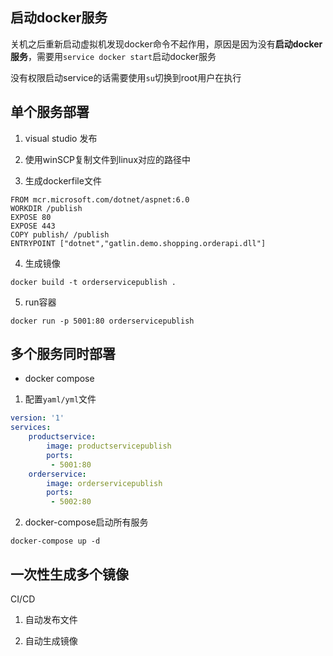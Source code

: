 ## 启动docker服务

关机之后重新启动虚拟机发现docker命令不起作用，原因是因为没有**启动docker服务**，需要用```service docker start```启动docker服务

没有权限启动service的话需要使用```su```切换到root用户在执行

## 单个服务部署

1. visual studio 发布

2. 使用winSCP复制文件到linux对应的路径中

3. 生成dockerfile文件

```shell
FROM mcr.microsoft.com/dotnet/aspnet:6.0
WORKDIR /publish
EXPOSE 80
EXPOSE 443
COPY publish/ /publish
ENTRYPOINT ["dotnet","gatlin.demo.shopping.orderapi.dll"]
```

4. 生成镜像

```shell
docker build -t orderservicepublish .
```

5. run容器

```shell
docker run -p 5001:80 orderservicepublish
```


## 多个服务同时部署

* docker compose

1. 配置```yaml/yml```文件

```yml
version: '1'
services:
    productservice:
        image: productservicepublish
        ports:
         - 5001:80
    orderservice:
        image: orderservicepublish
        ports:
         - 5002:80
```

2. docker-compose启动所有服务

```shell
docker-compose up -d
``` 


## 一次性生成多个镜像

CI/CD

1. 自动发布文件

2. 自动生成镜像



